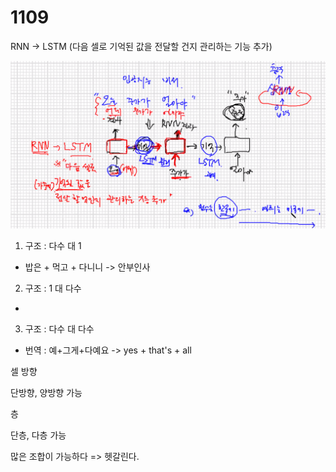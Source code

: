 # 1109



RNN -> LSTM (다음 셀로 기억된 값을 전달할 건지 관리하는 기능 추가)

![image-20201109092856390](README.assets/image-20201109092856390.png)

1. 구조 : 다수 대 1

- 밥은 + 먹고 + 다니니 -> 안부인사 

2. 구조 : 1 대 다수 

- 

3. 구조 : 다수 대 다수 

- 번역 :  예+그게+다예요 -> yes + that's + all



셀 방향

단방향, 양방향 가능



층

단층, 다층 가능 



많은 조합이 가능하다 => 헷갈린다.